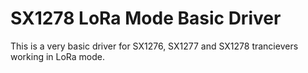 # SX1278 LoRa Mode Basic Driver

This is a very basic driver for SX1276, SX1277 and SX1278 trancievers working in LoRa mode. 

